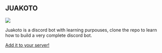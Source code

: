 ## JUAKOTO
![](https://github.com/jramosss)

Juakoto is a discord bot with learning purpouses, clone the repo to learn how to build a very complete discord bot.

[Add it to your server!](https://discord.com/oauth2/authorize?client_id=741796245751726133&scope=bot&permissions=1597205592)
